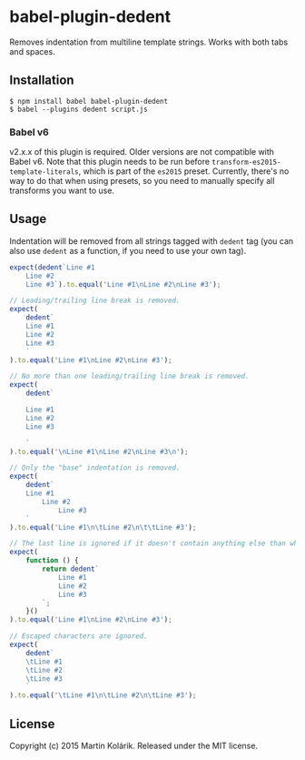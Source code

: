 # babel-plugin-dedent

Removes indentation from multiline template strings. Works with both tabs and spaces.

## Installation

```
$ npm install babel babel-plugin-dedent
$ babel --plugins dedent script.js
```

### Babel v6

v2.x.x of this plugin is required. Older versions are not compatible with Babel v6. Note that this plugin needs to be run before `transform-es2015-template-literals`,
which is part of the `es2015` preset. Currently, there's no way to do that when using presets, so you need to manually specify all transforms you want to use.

## Usage

Indentation will be removed from all strings tagged with `dedent` tag (you can also use `dedent` as a function, if you need to use your own tag).

```js
expect(dedent`Line #1
	Line #2
	Line #3`).to.equal('Line #1\nLine #2\nLine #3');

// Leading/trailing line break is removed.
expect(
	dedent`
	Line #1
	Line #2
	Line #3
	`
).to.equal('Line #1\nLine #2\nLine #3');

// No more than one leading/trailing line break is removed.
expect(
	dedent`

	Line #1
	Line #2
	Line #3

	`
).to.equal('\nLine #1\nLine #2\nLine #3\n');

// Only the "base" indentation is removed.
expect(
	dedent`
	Line #1
		Line #2
			Line #3
	`
).to.equal('Line #1\n\tLine #2\n\t\tLine #3');

// The last line is ignored if it doesn't contain anything else than whitespace.
expect(
	function () {
		return dedent`
			Line #1
			Line #2
			Line #3
		`;
	}()
).to.equal('Line #1\nLine #2\nLine #3');

// Escaped characters are ignored.
expect(
	dedent`
	\tLine #1
	\tLine #2
	\tLine #3
	`
).to.equal('\tLine #1\n\tLine #2\n\tLine #3');
```

## License
Copyright (c) 2015 Martin Kolárik. Released under the MIT license.

